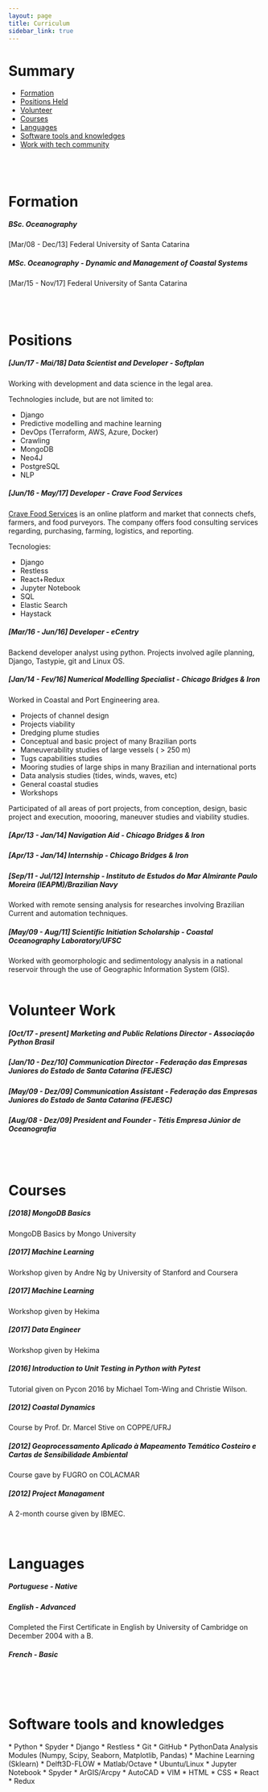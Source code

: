 ```yaml
---
layout: page
title: Curriculum
sidebar_link: true
---
```


<h1>Summary</h1>

* [Formation](#formation)
* [Positions Held](#positions)
* [Volunteer](#volunteer)
* [Courses](#courses)
* [Languages](#languages)
* [Software tools and knowledges](#tools)
* [Work with tech community](http://leportella.com/community.html)

<br/>
<br/>

<h1 id='formation'>Formation</h1>

<h5>BSc. Oceanography</h5>
<p>[Mar/08 - Dec/13] Federal University of Santa Catarina</p>

<h5>MSc. Oceanography - Dynamic and Management of Coastal Systems</h5>
<p>[Mar/15 - Nov/17] Federal University of Santa Catarina</p>

<br/>
<br/>

<h1 id='positions'>Positions</h1>

<h5>[Jun/17 - Mai/18] Data Scientist and Developer - Softplan</h5>
Working with development and data science in the legal area.

Technologies include, but are not limited to:
* Django
* Predictive modelling and machine learning
* DevOps (Terraform, AWS, Azure, Docker)
* Crawling
* MongoDB
* Neo4J
* PostgreSQL
* NLP

<h5>[Jun/16 - May/17] Developer - Crave Food Services</h5>

[Crave Food Services](http://sourcewhatsgood.com/) is an online platform and market that connects chefs, farmers, and food purveyors. The company offers food consulting services regarding, purchasing, farming, logistics, and reporting.

Tecnologies:
* Django
* Restless
* React+Redux
* Jupyter Notebook
* SQL
* Elastic Search
* Haystack

<h5>[Mar/16 - Jun/16] Developer - eCentry</h5>
Backend developer analyst using python. Projects involved agile planning, Django, Tastypie, git and Linux OS.

<h5>[Jan/14 - Fev/16] Numerical Modelling Specialist - Chicago Bridges & Iron</h5>

Worked in Coastal and Port Engineering area.

* Projects of channel design
* Projects viability
* Dredging plume studies
* Conceptual and basic project of many Brazilian ports
* Maneuverability studies of large vessels ( > 250 m)
* Tugs capabilities studies
* Mooring studies of large ships in many Brazilian and international ports
* Data analysis studies (tides, winds, waves, etc)
* General coastal studies
* Workshops

Participated of all areas of port projects, from conception, design, basic project and execution, moooring, maneuver studies and viability studies.

<h5>[Apr/13 - Jan/14] Navigation Aid - Chicago Bridges & Iron</h5>

<h5>[Apr/13 - Jan/14] Internship - Chicago Bridges & Iron</h5>

<h5>[Sep/11 - Jul/12] Internship - Instituto de Estudos do Mar Almirante Paulo Moreira (IEAPM)/Brazilian Navy</h5>
Worked with remote sensing analysis for researches involving Brazilian Current and automation techniques.

<h5>[May/09 - Aug/11] Scientific Initiation Scholarship - Coastal Oceanography Laboratory/UFSC</h5>
Worked with geomorphologic and sedimentology analysis in a national reservoir through the use of Geographic Information System (GIS).

<br/>
<br/>

<h1 id='volunteer'>Volunteer Work</h1>

<h5>[Oct/17 - present] Marketing and Public Relations Director - Associação Python Brasil</h5>

<h5>[Jan/10 - Dez/10] Communication Director - Federação das Empresas Juniores do Estado de Santa Catarina (FEJESC)</h5>

<h5>[May/09 - Dez/09] Communication Assistant - Federação das Empresas Juniores do Estado de Santa Catarina (FEJESC)</h5>

<h5>[Aug/08 - Dez/09] President and Founder - Tétis Empresa Júnior de Oceanografia</h5>

<br/>
<br/>

<h1 id='courses'>Courses</h1>

<h5>[2018] MongoDB Basics</h5>
MongoDB Basics by Mongo University

<h5>[2017] Machine Learning</h5>
Workshop given by Andre Ng by University of Stanford and Coursera 

<h5>[2017] Machine Learning</h5>
Workshop given by Hekima

<h5>[2017] Data Engineer</h5>
Workshop given by Hekima

<h5>[2016] Introduction to Unit Testing in Python with Pytest</h5>
Tutorial given on Pycon 2016 by Michael Tom-Wing and Christie Wilson.

<h5>[2012] Coastal Dynamics</h5>
Course by Prof. Dr. Marcel Stive on COPPE/UFRJ

<h5>[2012] Geoprocessamento Aplicado à Mapeamento Temático Costeiro e Cartas de Sensibilidade Ambiental</h5>
Course gave by FUGRO on COLACMAR

<h5>[2012] Project Managament</h5>
A 2-month course given by IBMEC.

<br/>
<br/>
<br/>

<h1 id='languages'>Languages</h1>

<h5>Portuguese - Native</h5>

<h5>English - Advanced</h5>
Completed the First Certificate in English by University of Cambridge on December 2004 with a B.

<h5>French - Basic</h5>

<br/>
<br/>
<br/>

<h1 id='tools'>Software tools and knowledges</h1>
* Python
* Spyder
* Django
* Restless
* Git 
* GitHub
* PythonData Analysis Modules (Numpy, Scipy, Seaborn, Matplotlib, Pandas)
* Machine Learning (Sklearn)
* Delft3D-FLOW
* Matlab/Octave
* Ubuntu/Linux
* Jupyter Notebook
* Spyder
* ArGIS/Arcpy
* AutoCAD
* VIM
* HTML
* CSS
* React
* Redux
